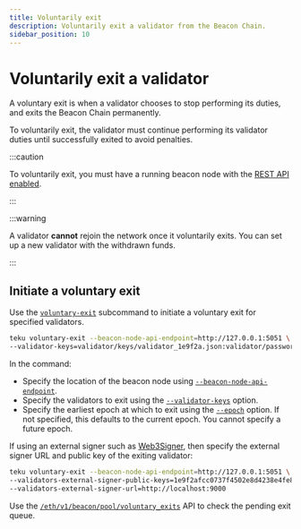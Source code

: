 ```yaml
---
title: Voluntarily exit
description: Voluntarily exit a validator from the Beacon Chain.
sidebar_position: 10
---
```


# Voluntarily exit a validator

A voluntary exit is when a validator chooses to stop performing its duties, and exits the Beacon Chain permanently.

To voluntarily exit, the validator must continue performing its validator duties until successfully exited to avoid penalties.

:::caution

To voluntarily exit, you must have a running beacon node with the [REST API enabled].

:::

:::warning

A validator **cannot** rejoin the network once it voluntarily exits. You can set up a new validator with the withdrawn funds.

:::

## Initiate a voluntary exit

Use the [`voluntary-exit`](../reference/cli/subcommands/voluntary-exit.md) subcommand to initiate a voluntary exit for specified validators.

```bash title="Example"
teku voluntary-exit --beacon-node-api-endpoint=http://127.0.0.1:5051 \
--validator-keys=validator/keys/validator_1e9f2a.json:validator/passwords/validator_1e9f2a.txt
```

In the command:

- Specify the location of the beacon node using [`--beacon-node-api-endpoint`](../reference/cli/subcommands/voluntary-exit.md#beacon-node-api-endpoint).
- Specify the validators to exit using the [`--validator-keys`](../reference/cli/subcommands/voluntary-exit.md#validator-keys) option.
- Specify the earliest epoch at which to exit using the [`--epoch`](../reference/cli/subcommands/voluntary-exit.md#epoch) option. If not specified, this defaults to the current epoch. You cannot specify a future epoch.

If using an external signer such as [Web3Signer], then specify the external signer URL and public key of the exiting validator:

```bash title="Example"
teku voluntary-exit --beacon-node-api-endpoint=http://127.0.0.1:5051 \
--validators-external-signer-public-keys=1e9f2afcc0737f4502e8d4238e4fe82d45077b2a549902b61d65367acecbccba \
--validators-external-signer-url=http://localhost:9000
```

Use the [`/eth/v1/beacon/pool/voluntary_exits`](https://consensys.github.io/teku/#operation/getEthV1BeaconPoolVoluntary_exits) API to check the pending exit queue.

<!-- links -->

[Web3Signer]: https://docs.web3signer.consensys.net/en/latest/
[REST API enabled]: ../reference/cli/index.md#rest-api-enabled
